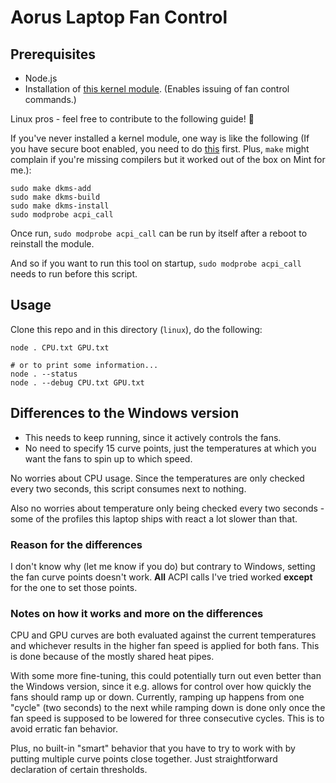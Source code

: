 # Aorus Laptop Fan Control

## Prerequisites

- Node.js
- Installation of [this kernel module](https://github.com/s-h-a-d-o-w/acpi_call). (Enables issuing of fan control commands.)

Linux pros - feel free to contribute to the following guide! 🙂

If you've never installed a kernel module, one way is like the following (If you have secure boot 
enabled, you need to do [this](https://gist.github.com/dop3j0e/2a9e2dddca982c4f679552fc1ebb18df) first. 
Plus, `make` might complain if you're missing compilers but it worked out of the box on Mint for me.):

```
sudo make dkms-add
sudo make dkms-build
sudo make dkms-install
sudo modprobe acpi_call
```

Once run, `sudo modprobe acpi_call` can be run by itself after a reboot to reinstall the 
module.

And so if you want to run this tool on startup, `sudo modprobe acpi_call` needs to run 
before this script.

## Usage

Clone this repo and in this directory (`linux`), do the following:

```
node . CPU.txt GPU.txt

# or to print some information...
node . --status
node . --debug CPU.txt GPU.txt
```

## Differences to the Windows version

- This needs to keep running, since it actively controls the fans.
- No need to specify 15 curve points, just the temperatures at which you 
want the fans to spin up to which speed.

No worries about CPU usage. Since the temperatures are only checked every 
two seconds, this script consumes next to nothing.

Also no worries about temperature only being checked every two seconds - 
some of the profiles this laptop ships with react a lot slower than that.

### Reason for the differences

I don't know why (let me know if you do) but contrary to Windows, setting the fan 
curve points doesn't work. **All** ACPI calls I've tried worked **except** for the 
one to set those points.

### Notes on how it works and more on the differences

CPU and GPU curves are both evaluated against the current temperatures and 
whichever results in the higher fan speed is applied for both fans. This is done 
because of the mostly shared heat pipes.

With some more fine-tuning, this could potentially turn out even better than the 
Windows version, since it e.g. allows for control over how quickly the fans 
should ramp up or down. Currently, ramping up happens from one "cycle" (two seconds) 
to the next while ramping down is done only once the fan speed is supposed to be lowered 
for three consecutive cycles. This is to avoid erratic fan behavior.

Plus, no built-in "smart" behavior that you have to try to work with by putting 
multiple curve points close together. Just straightforward declaration of certain 
thresholds.
